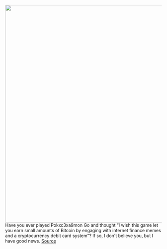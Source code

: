 <img src='https://cdn.vox-cdn.com/thumbor/1PUM7SWmCEodQKPxL3sODyx5KoU=/0x0:2560x1440/1200x800/filters:focal(1076x516:1484x924)/cdn.vox-cdn.com/uploads/chorus_image/image/70183192/AR_Marketing_Subway.0.png' width='700px' /><br/>
Have you ever played Pokxc3xa9mon Go and thought “I wish this game let you earn small amounts of Bitcoin by engaging with internet finance memes and a cryptocurrency debit card system”? If so, I don't believe you, but I have good news.
<a href='https://www.theverge.com/2021/11/23/22798523/niantic-fold-ar-metaverse-mobile-game-bitcoin-earning'> Source <a/>